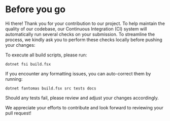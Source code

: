 # Before you go

Hi there! Thank you for your contribution to our project. To help maintain the quality of our codebase, our Continuous Integration (CI) system will automatically run several checks on your submission. To streamline the process, we kindly ask you to perform these checks locally before pushing your changes:

To execute all build scripts, please run:

```shell
dotnet fsi build.fsx
```

If you encounter any formatting issues, you can auto-correct them by running:

```shell
dotnet fantomas build.fsx src tests docs
```

Should any tests fail, please review and adjust your changes accordingly.

We appreciate your efforts to contribute and look forward to reviewing your pull request!
